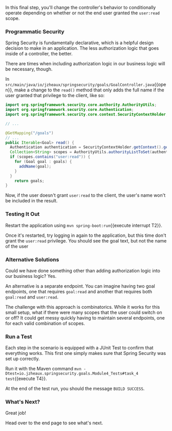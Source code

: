 In this final step, you'll change the controller's behavior to conditionally operate depending on whether or not the end user granted the `user:read` scope.

### Programmatic Security

Spring Security is fundamentally declarative, which is a helpful design decision to make in an application.
The less authorization logic that goes inside of a controller, the better.

There are times when including authorization logic in our business logic will be necessary, though.

In `src/main/java/io/jzheaux/springsecurity/goals/GoalController.java`{{open}}, make a change to the `read()` method that only adds the full name if the user granted that privilege to the client, like so:

```java
import org.springframework.security.core.authority.AuthorityUtils;
import org.springframework.security.core.Authentication;
import org.springframework.security.core.context.SecurityContextHolder;

// ...

@GetMapping("/goals")
// ...
public Iterable<Goal> read() {
  Authentication authentication = SecurityContextHolder.getContext().getAuthentication();
  Collection<String> scopes = AuthorityUtils.authorityListToSet(authentication.getAuthorities());
  if (scopes.contains("user:read")) {
    for (Goal goal : goals) {
      addName(goal);
    }
  }
	return goals;
}
```

Now, if the user doesn't grant `user:read` to the client, the user's name won't be included in the result.

### Testing It Out

Restart the application using `mvn spring-boot:run`{{execute interrupt T2}}.

Once it's restarted, try logging in again to the application, but this time don't grant the `user:read` privilege.
You should see the goal text, but not the name of the user

### Alternative Solutions

Could we have done something other than adding authorization logic into our business logic? Yes.

An alternative is a separate endpoint.
You can imagine having two goal endpoints, one that requires `goal:read` and another that requires both `goal:read` and `user:read`.

The challenge with this approach is combinatorics.
While it works for this small setup, what if there were many scopes that the user could switch on or off?
It could get messy quickly having to maintain several endpoints, one for each valid combination of scopes.

### Run a Test

Each step in the scenario is equipped with a JUnit Test to confirm that everything works.
This first one simply makes sure that Spring Security was set up correctly.

Run it with the Maven command `mvn -Dtest=io.jzheaux.springsecurity.goals.Module4_Tests#task_4 test`{{execute T4}}.

At the end of the test run, you should the message `BUILD SUCCESS`.

### What's Next?

Great job!

Head over to the end page to see what's next.
